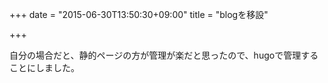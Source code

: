 +++
date = "2015-06-30T13:50:30+09:00"
title = "blogを移設"

+++

自分の場合だと、静的ページの方が管理が楽だと思ったので、hugoで管理することにしました。
